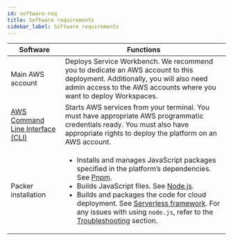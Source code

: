 ```yaml
---
id: software-req
title: Software requirements
sidebar_label: Software requirements
---
```



| Software      | Functions |
| ----------- | ----------- |
| Main AWS account      | Deploys Service Workbench. We recommend you to dedicate an AWS account to this deployment. Additionally, you will also need admin access to the AWS accounts where you want to deploy Workspaces.       |
| [AWS Command Line Interface (CLI)](https://aws.amazon.com/cli/)       | Starts AWS services from your terminal. You must have appropriate AWS programmatic credentials ready. You must also have appropriate rights to deploy the platform on an AWS account.        |
| Packer installation   | <ul><li>Installs and manages JavaScript packages specified in the platform’s dependencies. See [Pnpm](https://pnpm.io/installation). </li><li>Builds JavaScript files. See [Node.js](https://nodejs.org/en/).</li><li>Builds and packages the code for cloud deployment. See [Serverless framework](https://www.serverless.com/). For any issues with using `node.js`, refer to the [Troubleshooting](/installation_guide/troubleshooting) section.</li></ul>      |
